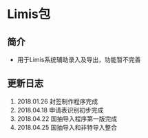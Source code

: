# Limis包
## 简介
- 用于Limis系统辅助录入及导出，功能暂不完善
## 更新日志
1. 2018.01.26 封签制作程序完成
2. 2018.04.18 申请表识别初步完成
3. 2018.04.22 国抽导入程序第一版完成
3. 2018.04.25 国抽导入和非特导入整合
